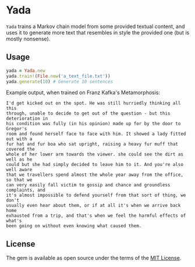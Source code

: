 # Yada

`Yada` trains a Markov chain model from some provided textual content, and uses
it to generate more text that resembles in style the provided one (but is mostly
nonsense).


## Usage

```ruby
yada = Yada.new
yada.train!(File.new('a_text_file.txt'))
yada.generate(10) # Generate 10 sentences
```

Example output, when trained on Franz Kafka's Metamorphosis:

```
I'd get kicked out on the spot. He was still hurriedly thinking all this
through, unable to decide to get out of the question - but this deterioration in
his condition was fully (in his opinion) made up for by the door to Gregor's
room and found herself face to face with him. It showed a lady fitted out with a
fur hat and fur boa who sat upright, raising a heavy fur muff that covered the
whole of her lower arm towards the viewer. she could see the dirt as well as he
could but she had simply decided to leave him to it. And you're also well aware
that we travellers spend almost the whole year away from the office, so that we
can very easily fall victim to gossip and chance and groundless complaints, and
it's almost impossible to defend yourself from that sort of thing, we don't
usually even hear about them, or if at all it's when we arrive back home
exhausted from a trip, and that's when we feel the harmful effects of what's
been going on without even knowing what caused them.
```

## License

The gem is available as open source under the terms of the [MIT License](http://opensource.org/licenses/MIT).
